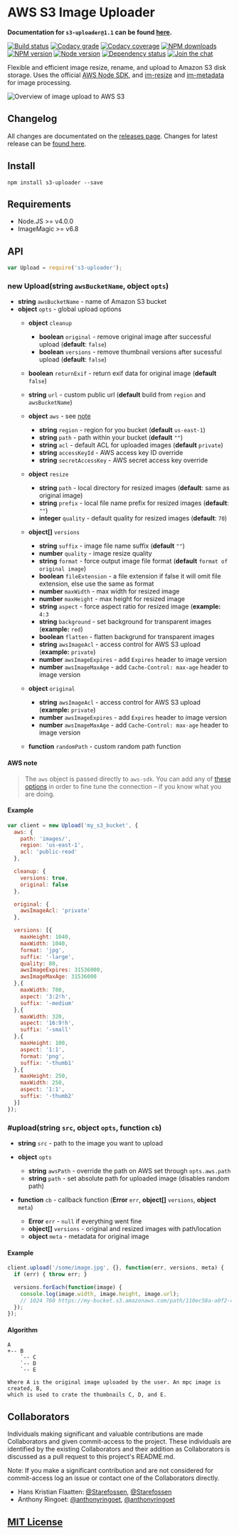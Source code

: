 AWS S3 Image Uploader
=====================

**Documentation for `s3-uploader@1.1` can be found [here](https://github.com/Turistforeningen/node-s3-uploader/blob/stable/1.x/README.md).**

[![Build status](https://app.wercker.com/status/9c42c66dcef6429b52989b2a61c85c7b/s "wercker status")](https://app.wercker.com/project/bykey/9c42c66dcef6429b52989b2a61c85c7b)
[![Codacy grade](https://img.shields.io/codacy/grade/17ede08ebf51447296922d6f2b1ee83c.svg "Codacy grade")](https://www.codacy.com/app/DNT/node-s3-uploader)
[![Codacy coverage](https://img.shields.io/codacy/coverage/17ede08ebf51447296922d6f2b1ee83c.svg "Codacy coverage")](https://www.codacy.com/app/DNT/node-s3-uploader)
[![NPM downloads](https://img.shields.io/npm/dm/s3-uploader.svg "NPM downloads")](https://www.npmjs.com/package/s3-uploader)
[![NPM version](https://img.shields.io/npm/v/s3-uploader.svg "NPM version")](https://www.npmjs.com/package/s3-uploader)
[![Node version](https://img.shields.io/node/v/s3-uploader.svg "Node version")](https://www.npmjs.com/package/s3-uploader)
[![Dependency status](https://img.shields.io/david/Turistforeningen/node-s3-uploader.svg "Dependency status")](https://david-dm.org/Turistforeningen/node-s3-uploader)
[![Join the chat](https://img.shields.io/badge/gitter-join%20chat-blue.svg "Join the chat")](https://gitter.im/Turistforeningen/node-s3-uploader)

Flexible and efficient image resize, rename, and upload to Amazon S3 disk
storage. Uses the official [AWS Node SDK](http://aws.amazon.com/sdkfornodejs/),
and [im-resize](https://github.com/Turistforeningen/node-im-resize) and
[im-metadata](https://github.com/Turistforeningen/node-im-metadata) for image
processing.

![Overview of image upload to AWS S3](https://docs.google.com/drawings/d/1EZaE8LaQ6FRSg4R-2QQiT1af-y2AgDknBGrx6SPIKy0/pub?w=766&h=216)

## Changelog

All changes are documentated on the [releases page](https://github.com/Turistforeningen/node-s3-uploader/releases).
Changes for latest release can be [found here](https://github.com/Turistforeningen/node-s3-uploader/releases/latest).

## Install

```
npm install s3-uploader --save
```

## Requirements

* Node.JS >= v4.0.0
* ImageMagic >= v6.8

## API

```javascript
var Upload = require('s3-uploader');
```

### new Upload(**string** `awsBucketName`, **object** `opts`)

* **string** `awsBucketName` - name of Amazon S3 bucket
* **object** `opts` - global upload options
  * **object** `cleanup`
    * **boolean** `original` - remove original image after successful upload (**default**: `false`)
    * **boolean** `versions` - remove thumbnail versions after sucessful upload (**default**: `false`)

  * **boolean** `returnExif` - return exif data for original image (**default** `false`)

  * **string** `url` - custom public url (**default** build from `region` and `awsBucketName`)

  * **object** `aws` - see [note](#aws-note)
    * **string** `region` - region for you bucket (**default** `us-east-1`)
    * **string** `path` - path within your bucket (**default** `""`)
    * **string** `acl` - default ACL for uploaded images (**default** `private`)
    * **string** `accessKeyId` - AWS access key ID override
    * **string** `secretAccessKey` - AWS secret access key override

  * **object** `resize`
    * **string** `path` - local directory for resized images (**default**: same as original image)
    * **string** `prefix` - local file name prefix for resized images (**default**: `""`)
    * **integer** `quality` - default quality for resized images (**default**: `70`)

  * **object[]** `versions`
    * **string** `suffix` - image file name suffix (**default** `""`)
    * **number** `quality` - image resize quality
    * **string** `format` - force output image file format (**default** `format of original image`)
    * **boolean** `fileExtension` - a file extension if false it will omit file extension, else use the same as format
    * **number** `maxWidth` - max width for resized image
    * **number** `maxHeight` - max height for resized image
    * **string** `aspect` - force aspect ratio for resized image (**example:** `4:3`
    * **string** `background` - set background for transparent images (**example:** `red`)
    * **boolean** `flatten` - flatten backgrund for transparent images
    * **string** `awsImageAcl` - access control for AWS S3 upload (**example:** `private`)
    * **number** `awsImageExpires` - add `Expires` header to image version
    * **number** `awsImageMaxAge` - add `Cache-Control: max-age` header to image version

  * **object** `original`
    * **string** `awsImageAcl` - access control for AWS S3 upload (**example:** `private`)
    * **number** `awsImageExpires` - add `Expires` header to image version
    * **number** `awsImageMaxAge` - add `Cache-Control: max-age` header to image version

  * **function** `randomPath` - custom random path function

#### AWS note
> The `aws` object is passed directly to `aws-sdk`. You can add any of [these
> options](http://docs.aws.amazon.com/AWSJavaScriptSDK/latest/AWS/S3.html#constructor_details)
> in order to fine tune the connection – if you know what you are doing.

#### Example

```javascript
var client = new Upload('my_s3_bucket', {
  aws: {
    path: 'images/',
    region: 'us-east-1',
    acl: 'public-read'
  },

  cleanup: {
    versions: true,
    original: false
  },

  original: {
    awsImageAcl: 'private'
  },

  versions: [{
    maxHeight: 1040,
    maxWidth: 1040,
    format: 'jpg',
    suffix: '-large',
    quality: 80,
    awsImageExpires: 31536000,
    awsImageMaxAge: 31536000
  },{
    maxWidth: 780,
    aspect: '3:2!h',
    suffix: '-medium'
  },{
    maxWidth: 320,
    aspect: '16:9!h',
    suffix: '-small'
  },{
    maxHeight: 100,
    aspect: '1:1',
    format: 'png',
    suffix: '-thumb1'
  },{
    maxHeight: 250,
    maxWidth: 250,
    aspect: '1:1',
    suffix: '-thumb2'
  }]
});
```

### #upload(**string** `src`, **object** `opts`, **function** `cb`)

* **string** `src` - path to the image you want to upload

* **object** `opts`
  * **string** `awsPath` - override the path on AWS set through `opts.aws.path`
  * **string** `path` - set absolute path for uploaded image (disables random path)

* **function** `cb` - callback function (**Error** `err`, **object[]** `versions`, **object** `meta`)
  * **Error** `err` - `null` if everything went fine
  * **object[]** `versions` - original and resized images with path/location
  * **object** `meta` - metadata for original image

#### Example

```javascript
client.upload('/some/image.jpg', {}, function(err, versions, meta) {
  if (err) { throw err; }

  versions.forEach(function(image) {
    console.log(image.width, image.height, image.url);
    // 1024 760 https://my-bucket.s3.amazonaws.com/path/110ec58a-a0f2-4ac4-8393-c866d813b8d1.jpg
  });
});
```

#### Algorithm

```
A
+-- B
    `-- C
    `-- D
    `-- E

Where A is the original image uploaded by the user. An mpc image is created, B,
which is used to crate the thumbnails C, D, and E.
```

## Collaborators

Individuals making significant and valuable contributions are made Collaborators
and given commit-access to the project. These individuals are identified by the
existing Collaborators and their addition as Collaborators is discussed as a
pull request to this project's README.md.

Note: If you make a significant contribution and are not considered for
commit-access log an issue or contact one of the Collaborators directly.

* Hans Kristian Flaatten: [@Starefossen](https://github.com/Starefossen),
  [@Starefossen](https://twitter.com/starefossen)
* Anthony Ringoet: [@anthonyringoet](https://github.com/anthonyringoet),
  [@anthonyringoet](https://twitter.com/anthonyringoet)

## [MIT License](https://github.com/Turistforeningen/node-s3-uploader/blob/master/LICENSE)
